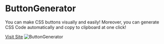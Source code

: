 # ButtonGenerator
You can make CSS buttons visually and easily! Moreover, you can generate CSS Code automatically and copy to clipboard at one click!

[Visit Site](https://okaryo.github.io/ButtonGenerator/)
![ButtonGenerator](https://okaryo.github.io/api/images/portfolio/products/button_generator.png)
